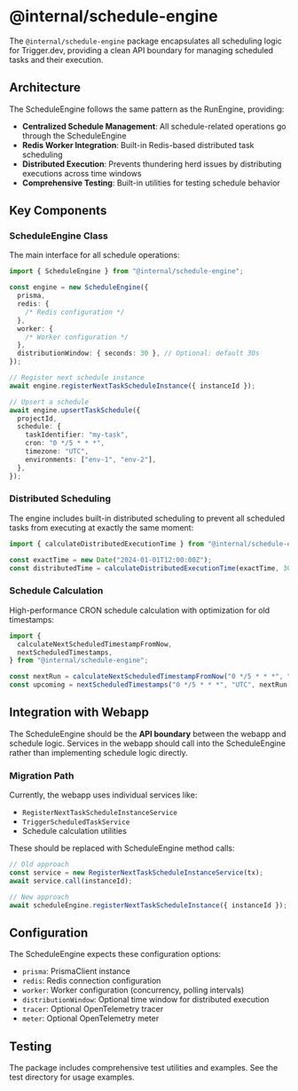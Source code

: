 # @internal/schedule-engine

The `@internal/schedule-engine` package encapsulates all scheduling logic for Trigger.dev, providing a clean API boundary for managing scheduled tasks and their execution.

## Architecture

The ScheduleEngine follows the same pattern as the RunEngine, providing:

- **Centralized Schedule Management**: All schedule-related operations go through the ScheduleEngine
- **Redis Worker Integration**: Built-in Redis-based distributed task scheduling
- **Distributed Execution**: Prevents thundering herd issues by distributing executions across time windows
- **Comprehensive Testing**: Built-in utilities for testing schedule behavior

## Key Components

### ScheduleEngine Class

The main interface for all schedule operations:

```typescript
import { ScheduleEngine } from "@internal/schedule-engine";

const engine = new ScheduleEngine({
  prisma,
  redis: {
    /* Redis configuration */
  },
  worker: {
    /* Worker configuration */
  },
  distributionWindow: { seconds: 30 }, // Optional: default 30s
});

// Register next schedule instance
await engine.registerNextTaskScheduleInstance({ instanceId });

// Upsert a schedule
await engine.upsertTaskSchedule({
  projectId,
  schedule: {
    taskIdentifier: "my-task",
    cron: "0 */5 * * *",
    timezone: "UTC",
    environments: ["env-1", "env-2"],
  },
});
```

### Distributed Scheduling

The engine includes built-in distributed scheduling to prevent all scheduled tasks from executing at exactly the same moment:

```typescript
import { calculateDistributedExecutionTime } from "@internal/schedule-engine";

const exactTime = new Date("2024-01-01T12:00:00Z");
const distributedTime = calculateDistributedExecutionTime(exactTime, 30); // 30-second window
```

### Schedule Calculation

High-performance CRON schedule calculation with optimization for old timestamps:

```typescript
import {
  calculateNextScheduledTimestampFromNow,
  nextScheduledTimestamps,
} from "@internal/schedule-engine";

const nextRun = calculateNextScheduledTimestampFromNow("0 */5 * * *", "UTC");
const upcoming = nextScheduledTimestamps("0 */5 * * *", "UTC", nextRun, 5);
```

## Integration with Webapp

The ScheduleEngine should be the **API boundary** between the webapp and schedule logic. Services in the webapp should call into the ScheduleEngine rather than implementing schedule logic directly.

### Migration Path

Currently, the webapp uses individual services like:

- `RegisterNextTaskScheduleInstanceService`
- `TriggerScheduledTaskService`
- Schedule calculation utilities

These should be replaced with ScheduleEngine method calls:

```typescript
// Old approach
const service = new RegisterNextTaskScheduleInstanceService(tx);
await service.call(instanceId);

// New approach
await scheduleEngine.registerNextTaskScheduleInstance({ instanceId });
```

## Configuration

The ScheduleEngine expects these configuration options:

- `prisma`: PrismaClient instance
- `redis`: Redis connection configuration
- `worker`: Worker configuration (concurrency, polling intervals)
- `distributionWindow`: Optional time window for distributed execution
- `tracer`: Optional OpenTelemetry tracer
- `meter`: Optional OpenTelemetry meter

## Testing

The package includes comprehensive test utilities and examples. See the test directory for usage examples.
